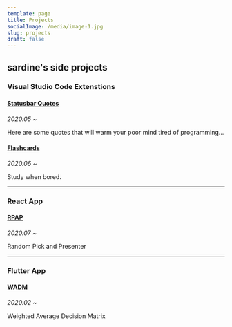```yaml
---
template: page
title: Projects
socialImage: /media/image-1.jpg
slug: projects
draft: false
---
```

## sardine's side projects

### Visual Studio Code Extenstions

#### [Statusbar Quotes](https://marketplace.visualstudio.com/items?itemName=kim-sardine.statusbar-quotes)

*2020.05 ~*

Here are some quotes that will warm your poor mind tired of programming...

#### [Flashcards](https://marketplace.visualstudio.com/items?itemName=kim-sardine.flashcards)

*2020.06 ~*

Study when bored.

- - -

### React App

#### [RPAP](http://rpap.sidepun.ch/)

*2020.07 ~*

Random Pick and Presenter

- - -

### Flutter App

#### [WADM](https://github.com/kim-sardine/wadm-flutter)

*2020.02 ~*

Weighted Average Decision Matrix